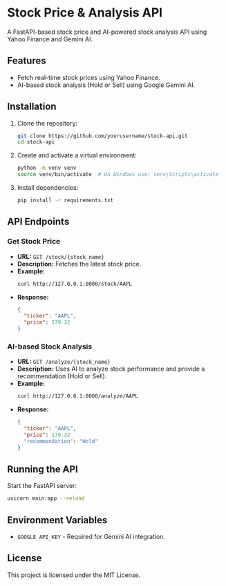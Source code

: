 # Stock Price & Analysis API

A FastAPI-based stock price and AI-powered stock analysis API using Yahoo Finance and Gemini AI.

## Features
- Fetch real-time stock prices using Yahoo Finance.
- AI-based stock analysis (Hold or Sell) using Google Gemini AI.

## Installation

1. Clone the repository:
   ```sh
   git clone https://github.com/yourusername/stock-api.git
   cd stock-api
   ```

2. Create and activate a virtual environment:
   ```sh
   python -m venv venv
   source venv/bin/activate  # On Windows use: venv\Scripts\activate
   ```

3. Install dependencies:
   ```sh
   pip install -r requirements.txt
   ```

## API Endpoints

### Get Stock Price
- **URL:** `GET /stock/{stock_name}`
- **Description:** Fetches the latest stock price.
- **Example:**
  ```sh
  curl http://127.0.0.1:8000/stock/AAPL
  ```
- **Response:**
  ```json
  {
    "ticker": "AAPL",
    "price": 179.32
  }
  ```

### AI-based Stock Analysis
- **URL:** `GET /analyze/{stock_name}`
- **Description:** Uses AI to analyze stock performance and provide a recommendation (Hold or Sell).
- **Example:**
  ```sh
  curl http://127.0.0.1:8000/analyze/AAPL
  ```
- **Response:**
  ```json
  {
    "ticker": "AAPL",
    "price": 179.32
    "recommendation": "Hold"
  }
  ```

## Running the API
Start the FastAPI server:
```sh
uvicorn main:app --reload
```

## Environment Variables
- `GOOGLE_API_KEY` - Required for Gemini AI integration.

## License
This project is licensed under the MIT License.
